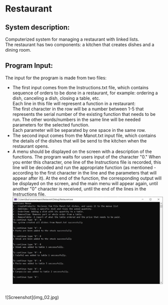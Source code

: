# Restaurant

## System description:
Computerized system for managing a restaurant with linked lists.<br />
The restaurant has two components: a kitchen that creates dishes and a dining room.

## Program Input:

The input for the program is made from two files:<br />
- The first input comes from the Instructions.txt file, which contains sequence of orders to be done in a restaurant, for example: ordering a dish, canceling a dish, closing a table, etc.<br />
Each line in this file will represent a function in a restaurant:<br />
The first character in the row will be a number between 1-5 that represents the serial number of the existing function that needs to be run. The other words/numbers in the same line will be needed parameters for the selected function.<br />
Each parameter will be separated by one space in the same row.
- The second input comes from the Manot.txt input file, which contains the details of the dishes that will be send to the kitchen when the restaurant opens.
- A menu should be displayed on the screen with a description of the functions. The program waits for users input of the character "0." When you enter this character, one line of the Instructions file is recorded, this line will be decoded and run the appropriate function (as mentioned - according to the first character in the line and the parameters that will appear after it). At the end of the function, the corresponding output will be displayed on the screen, and the main menu will appear again, until another "0" character is received, until the end of the lines in the Instructions file.<br />
![restaurant](img_01.jpg)
<br />
![Screenshot](img_02.jpg)
